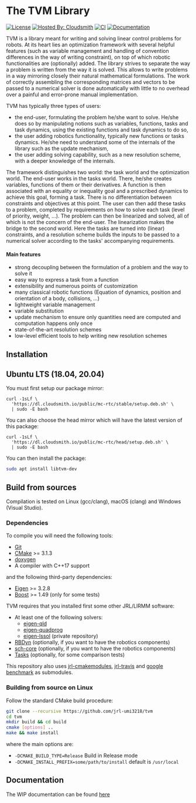 The TVM Library
=============

[![License](https://img.shields.io/badge/License-BSD%203--Clause-green.svg)](https://opensource.org/licenses/BSD-3-Clause)
[![Hosted By: Cloudsmith](https://img.shields.io/badge/OSS%20hosting%20by-cloudsmith-blue?logo=cloudsmith)](https://cloudsmith.com)
[![CI](https://github.com/jrl-umi3218/TVM/workflows/CI%20of%20TVM/badge.svg?branch=master)](https://github.com/jrl-umi3218/TVM/actions?query=workflow%3A%22CI+of+TVM%22)
[![Documentation](https://img.shields.io/badge/doxygen-online-brightgreen?logo=read-the-docs&style=flat)](http://jrl-umi3218.github.io/tvm/doxygen/HEAD/index.html)

TVM is a library meant for writing and solving linear control problems for robots.
At its heart lies an optimization framework with several helpful features (such as variable management and handling of convention differences in the way of writing constraint), on top of which robotic functionalities are (optionally) added.
The library strives to separate the way a problem is written from the way it is solved. This allows to write problems in a way mirroring closely their natural mathematical formulations. The work of correctly assembling the corresponding matrices and vectors to be passed to a numerical solver is done automatically with little to no overhead over a painful and error-prone manual implementation.

TVM has typically three types of users:
 - the end-user, formulating the problem he/she want to solve. He/she does so by manipulating notions such as variables, functions, tasks and task dynamics, using the existing functions and task dynamics to do so,
 - the user adding robotics functionality, typically new functions or tasks dynamics. He/she need to understand some of the internals of the library such as the update mechanism,
 - the user adding solving capability, such as a new resolution scheme, with a deeper knowledge of the internals.

 The framework distinguishes two world: the task world and the optimization world. The end-user works in the tasks world. There, he/she creates variables, functions of them or their derivatives. A function is then associated with an equality or inequality goal and a prescribed dynamics to achieve this goal, forming a task. There is no differentiation between constraints and objectives at this point. The user can then add these tasks to a problem, completed by requirements on how to solve each task (level of priority, weight, ...).
 The problem can then be linearized and solved, all of which is not the concern of the end-user.
 The linearization makes the bridge to the second world. Here the tasks are turned into (linear) constraints, and a resolution scheme builds the inputs to be passed to a numerical solver according to the tasks' accompanying requirements.


#### Main features
 - strong decoupling between the formulation of a problem and the way to solve it
 - easy way to express a task from a function
 - extensibility and numerous points of customization
 - many classical robotic functions (Equation of dynamics, position and orientation of a body, collisions, ...)
 - lightweight variable management
 - variable substitution
 - update mechanism to ensure only quantities need are computed and computation happens only once
 - state-of-the-art resolution schemes
 - low-level efficient tools to help writing new resolution schemes


Installation
-------------

## Ubuntu LTS (18.04, 20.04)

You must first setup our package mirror:

```
curl -1sLf \
  'https://dl.cloudsmith.io/public/mc-rtc/stable/setup.deb.sh' \
  | sudo -E bash
```

You can also choose the head mirror which will have the latest version of this package:

```
curl -1sLf \
  'https://dl.cloudsmith.io/public/mc-rtc/head/setup.deb.sh' \
  | sudo -E bash
```

You can then install the package:

```bash
sudo apt install libtvm-dev
```

## Build from sources

Compilation is tested on Linux (gcc/clang), macOS (clang) and Windows (Visual Studio).

### Dependencies

To compile you will need the following tools:

 * [Git](https://git-scm.com/)
 * [CMake](https://cmake.org/) >= 3.1.3
 * [doxygen](http://www.doxygen.org)
 * A compiler with C++17 support

and the following third-party dependencies:
 * [Eigen](http://eigen.tuxfamily.org/index.php?title=Main_Page) >= 3.2.8
 * [Boost](http://www.boost.org/) >= 1.49 (only for some tests)

TVM requires that you installed first some other JRL/LIRMM software:
 * At least one of the following solvers:
   + [eigen-qld](https://github.com/jrl-umi3218/eigen-qld)
   + [eigen-quadprog](https://github.com/jrl-umi3218/eigen-quadprog)
   + [eigen-lssol](git@gite.lirmm.fr:multi-contact/eigen-lssol.git) (private repository)
 * [RBDyn](https://github.com/jrl-umi3218/RBDyn) (optionally, if you want to have the robotics components)
 * [sch-core](https://github.com/jrl-umi3218/sch-core) (optionally, if you want to have the robotics components)
 * [Tasks](https://github.com/jrl-umi3218/Tasks) (optionally, for some comparison tests)

This repository also uses [jrl-cmakemodules](https://github.com/jrl-umi3218/jrl-cmakemodules), [jrl-travis](https://github.com/jrl-umi3218/jrl-travis) and [google benchmark](https://github.com/google/benchmark) as submodules.

### Building from source on Linux

Follow the standard CMake build procedure:

```sh
git clone --recursive https://github.com/jrl-umi3218/tvm
cd tvm
mkdir build && cd build
cmake [options] ..
make && make install
```

where the main options are:
 * `-DCMAKE_BUILD_TYPE=Release` Build in Release mode
 * `-DCMAKE_INSTALL_PREFIX=some/path/to/install` default is `/usr/local`

Documentation
--------------------
The WIP documentation can be found [here](https://jrl-umi3218.github.io/tvm/doxygen/HEAD/index.html)
